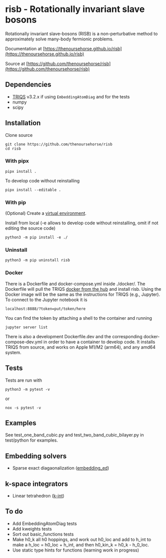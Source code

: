 # risb - Rotationally invariant slave bosons

Rotationally invariant slave-bosons (RISB) is a non-perturbative method to 
approximately solve many-body fermionic problems. 

Documentation at [https://thenoursehorse.github.io/risb](https://thenoursehorse.github.io/risb)

Source at [https://github.com/thenoursehorse/risb](https://github.com/thenoursehorse/risb)

<!-- SPHINX-START -->

## Dependencies

* [TRIQS](https://github.com/TRIQS/triqs) v3.2.x if using `EmbeddingAtomDiag`
and for the tests
* numpy
* scipy

## Installation

Clone source

```
git clone https://github.com/thenoursehorse/risb
cd risb
```

### With pipx

```
pipx install .
```

To develop code without reinstalling

```
pipx install --editable .
```

### With pip

(Optional) Create a 
[virtual environment](https://packaging.python.org/en/latest/tutorials/installing-packages/#creating-virtual-environments).

Install from local (-e allows to develop code without reinstalling, omit if
not editing the source code)

```
python3 -m pip install -e ./
```

### Uninstall

```
python3 -m pip uninstall risb
```

### Docker

There is a Dockerfile and docker-compose.yml inside ./docker/. The Dockerfile will 
pull the TRIQS [docker from the hub](https://hub.docker.com/r/flatironinstitute/triqs) 
and install risb. Using the Docker image will be the same as the instructions 
for TRIQS (e.g., Jupyter). To connect to the Jupyter notebook it is 

```
localhost:8888/?token=put/token/here
```

You can find the token by attaching a shell to the container 
and running

```
jupyter server list
```

There is also a development Dockerfile.dev and the corresponding 
docker-compose-dev.yml in order to have a container to develop code. It 
installs TRIQS from source, and works on Apple M1/M2 (arm64), and any amd64 
system.

## Tests

Tests are run with

```
python3 -m pytest -v
```

or

```
nox -s pytest -v
```

## Examples

See test_one_band_cubic.py and test_two_band_cubic_bilayer.py in 
test/python for examples.

## Embedding solvers

* Sparse exact diagaonalization ([embedding_ed](https://github.com/thenoursehorse/embedding_ed))

## k-space integrators

* Linear tetrahedron ([k-int](https://github.com/thenoursehorse/kint))

## To do

* Add EmbeddingAtomDiag tests
* Add kweights tests
* Sort out basic_functions tests
* Make h0_k all h0 hoppings, and work out h0_loc and add to h_int to make a 
h_loc = h0_loc + h_int, and then h0_kin_k = h0_k - h_0_loc.
* Use static type hints for functions (learning work in progress)